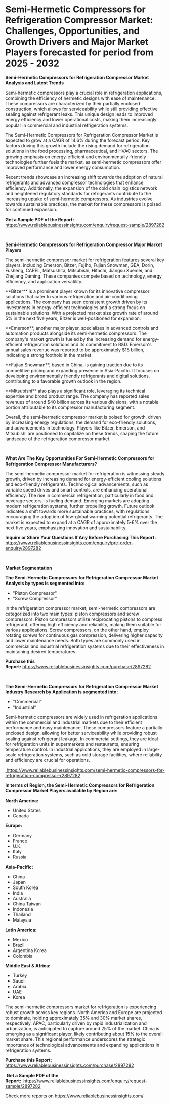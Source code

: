 <p><h1>Semi-Hermetic Compressors for Refrigeration Compressor Market: Challenges, Opportunities, and Growth Drivers and Major Market Players forecasted for period from 2025 - 2032</h1></p><p><strong>Semi-Hermetic Compressors for Refrigeration Compressor Market Analysis and Latest Trends</strong></p>
<p><p>Semi-hermetic compressors play a crucial role in refrigeration applications, combining the efficiency of hermetic designs with ease of maintenance. These compressors are characterized by their partially enclosed construction, which allows for serviceability while still providing effective sealing against refrigerant leaks. This unique design leads to improved energy efficiency and lower operational costs, making them increasingly popular in commercial and industrial refrigeration systems.</p><p>The Semi-Hermetic Compressors for Refrigeration Compressor Market is expected to grow at a CAGR of 14.6% during the forecast period. Key factors driving this growth include the rising demand for refrigeration solutions in the food processing, pharmaceutical, and HVAC sectors. The growing emphasis on energy-efficient and environmentally-friendly technologies further fuels the market, as semi-hermetic compressors offer improved performance and lower energy consumption.</p><p>Recent trends showcase an increasing shift towards the adoption of natural refrigerants and advanced compressor technologies that enhance efficiency. Additionally, the expansion of the cold chain logistics network and heightened regulatory standards for refrigerants contribute to the increasing uptake of semi-hermetic compressors. As industries evolve towards sustainable practices, the market for these compressors is poised for continued expansion.</p></p>
<p><strong>Get a Sample PDF of the Report:&nbsp;</strong> <a href="https://www.reliablebusinessinsights.com/enquiry/request-sample/2897282?utm_campaign=3322&utm_medium=2&utm_source=Github&utm_content=ia&utm_term=15032025&utm_id=semi-hermetic-compressors-for-refrigeration-compressor">https://www.reliablebusinessinsights.com/enquiry/request-sample/2897282</a></p>
<p>&nbsp;</p>
<p><strong>Semi-Hermetic Compressors for Refrigeration Compressor Major Market Players</strong></p>
<p><p>The semi-hermetic compressor market for refrigeration features several key players, including Emerson, Bitzer, Fujiho, Fujian Snowman, GEA, Dorin, Fusheng, CAREL, Matsushita, Mitsubishi, Hitachi, Jiangsu Xuemei, and Zhejiang Daming. These companies compete based on technology, energy efficiency, and application versatility.</p><p>**Bitzer** is a prominent player known for its innovative compressor solutions that cater to various refrigeration and air-conditioning applications. The company has seen consistent growth driven by its investments in energy-efficient technologies and a strong focus on sustainable solutions. With a projected market size growth rate of around 5% in the next five years, Bitzer is well-positioned for expansion.</p><p>**Emerson**, another major player, specializes in advanced controls and automation products alongside its semi-hermetic compressors. The company's market growth is fueled by the increasing demand for energy-efficient refrigeration solutions and its commitment to R&D. Emerson's annual sales revenue was reported to be approximately $18 billion, indicating a strong foothold in the market.</p><p>**Fujian Snowman**, based in China, is gaining traction due to its competitive pricing and expanding presence in Asia-Pacific. It focuses on developing environmentally friendly refrigerants and digital solutions, contributing to a favorable growth outlook in the region.</p><p>**Mitsubishi** also plays a significant role, leveraging its technical expertise and broad product range. The company has reported sales revenues of around $40 billion across its various divisions, with a notable portion attributable to its compressor manufacturing segment.</p><p>Overall, the semi-hermetic compressor market is poised for growth, driven by increasing energy regulations, the demand for eco-friendly solutions, and advancements in technology. Players like Bitzer, Emerson, and Mitsubishi are positioned to capitalize on these trends, shaping the future landscape of the refrigeration compressor market.</p></p>
<p>&nbsp;</p>
<p><strong>What Are The Key Opportunities For Semi-Hermetic Compressors for Refrigeration Compressor Manufacturers?</strong></p>
<p><p>The semi-hermetic compressor market for refrigeration is witnessing steady growth, driven by increasing demand for energy-efficient cooling solutions and eco-friendly refrigerants. Technological advancements, such as variable speed drives and smart controls, are enhancing operational efficiency. The rise in commercial refrigeration, particularly in food and beverage sectors, is fueling demand. Emerging markets are adopting modern refrigeration systems, further propelling growth. Future outlook indicates a shift towards more sustainable practices, with regulations encouraging the adoption of low-global warming potential refrigerants. The market is expected to expand at a CAGR of approximately 5-6% over the next five years, emphasizing innovation and sustainability.</p></p>
<p><strong>Inquire or Share Your Questions If Any Before Purchasing This Report:</strong> <a href="https://www.reliablebusinessinsights.com/enquiry/pre-order-enquiry/2897282?utm_campaign=3322&utm_medium=2&utm_source=Github&utm_content=ia&utm_term=15032025&utm_id=semi-hermetic-compressors-for-refrigeration-compressor">https://www.reliablebusinessinsights.com/enquiry/pre-order-enquiry/2897282</a></p>
<p>&nbsp;</p>
<p><strong>Market Segmentation</strong></p>
<p><strong>The Semi-Hermetic Compressors for Refrigeration Compressor Market Analysis by types is segmented into:</strong></p>
<p><ul><li>"Piston Compressor"</li><li>"Screw Compressor"</li></ul></p>
<p><p>In the refrigeration compressor market, semi-hermetic compressors are categorized into two main types: piston compressors and screw compressors. Piston compressors utilize reciprocating pistons to compress refrigerant, offering high efficiency and reliability, making them suitable for various applications. Screw compressors, on the other hand, employ rotating screws for continuous gas compression, delivering higher capacity and lower maintenance needs. Both types are commonly used in commercial and industrial refrigeration systems due to their effectiveness in maintaining desired temperatures.</p></p>
<p><strong>Purchase this Report:&nbsp;</strong><a href="https://www.reliablebusinessinsights.com/purchase/2897282?utm_campaign=3322&utm_medium=2&utm_source=Github&utm_content=ia&utm_term=15032025&utm_id=semi-hermetic-compressors-for-refrigeration-compressor">https://www.reliablebusinessinsights.com/purchase/2897282</a></p>
<p>&nbsp;</p>
<p><strong>The Semi-Hermetic Compressors for Refrigeration Compressor Market Industry Research by Application is segmented into:</strong></p>
<p><ul><li>"Commercial"</li><li>"Industrial"</li></ul></p>
<p><p>Semi-hermetic compressors are widely used in refrigeration applications within the commercial and industrial markets due to their efficient performance and easy maintenance. These compressors feature a partially enclosed design, allowing for better serviceability while providing robust sealing against refrigerant leakage. In commercial settings, they are ideal for refrigeration units in supermarkets and restaurants, ensuring temperature control. In industrial applications, they are employed in large-scale refrigeration systems, such as cold storage facilities, where reliability and efficiency are crucial for operations.</p></p>
<p><a href="https://www.reliablebusinessinsights.com/semi-hermetic-compressors-for-refrigeration-compressor-r2897282?utm_campaign=3322&utm_medium=2&utm_source=Github&utm_content=ia&utm_term=15032025&utm_id=semi-hermetic-compressors-for-refrigeration-compressor">&nbsp;https://www.reliablebusinessinsights.com/semi-hermetic-compressors-for-refrigeration-compressor-r2897282</a></p>
<p><strong>In terms of Region, the Semi-Hermetic Compressors for Refrigeration Compressor Market Players available by Region are:</strong></p>
<p>
    <p> <strong> North America: </strong>
        <ul>
            <li>United States</li>
            <li>Canada</li>
        </ul>
        </p> 
    <p> <strong> Europe: </strong>
        <ul>
            <li>Germany</li>
            <li>France</li>
            <li>U.K.</li>
            <li>Italy</li>
            <li>Russia</li>
        </ul>
        </p> 
    <p> <strong> Asia-Pacific: </strong>
        <ul>
            <li>China</li>
            <li>Japan</li>
            <li>South Korea</li>
            <li>India</li>
            <li>Australia</li>
            <li>China Taiwan</li>
            <li>Indonesia</li>
            <li>Thailand</li>
            <li>Malaysia</li>
        </ul>
        </p> 
    <p> <strong> Latin America: </strong>
        <ul>
            <li>Mexico</li>
            <li>Brazil</li>
            <li>Argentina Korea</li>
            <li>Colombia</li>
        </ul>
        </p> 
    <p> <strong> Middle East & Africa: </strong>
        <ul>
            <li>Turkey</li>
            <li>Saudi</li>
            <li>Arabia</li>
            <li>UAE</li>
            <li>Korea</li>
        </ul>
    </p>
    </p>
<p><p>The semi-hermetic compressors market for refrigeration is experiencing robust growth across key regions. North America and Europe are projected to dominate, holding approximately 35% and 30% market shares, respectively. APAC, particularly driven by rapid industrialization and urbanization, is anticipated to capture around 25% of the market. China is emerging as a significant player, likely contributing about 15% to the overall market share. This regional performance underscores the strategic importance of technological advancements and expanding applications in refrigeration systems.</p></p>
<p><strong>Purchase this Report: </strong><a href="https://www.reliablebusinessinsights.com/purchase/2897282?utm_campaign=3322&utm_medium=2&utm_source=Github&utm_content=ia&utm_term=15032025&utm_id=semi-hermetic-compressors-for-refrigeration-compressor">https://www.reliablebusinessinsights.com/purchase/2897282</a></p>
<p>&nbsp;<strong>Get a Sample PDF of the Report:&nbsp;&nbsp;</strong><a href="https://www.reliablebusinessinsights.com/enquiry/request-sample/2897282?utm_campaign=3322&utm_medium=2&utm_source=Github&utm_content=ia&utm_term=15032025&utm_id=semi-hermetic-compressors-for-refrigeration-compressor">https://www.reliablebusinessinsights.com/enquiry/request-sample/2897282</a></p>
<p><strong></strong></p>
<p>Check more reports on <a href="https://www.reliablebusinessinsights.com/?utm_campaign=3322&utm_medium=2&utm_source=Github&utm_content=ia&utm_term=15032025&utm_id=semi-hermetic-compressors-for-refrigeration-compressor">https://www.reliablebusinessinsights.com/</a></p>